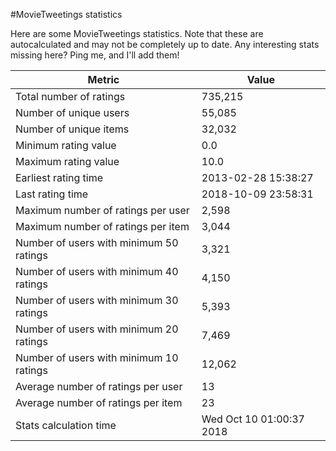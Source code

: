 #MovieTweetings statistics

Here are some MovieTweetings statistics. Note that these are autocalculated and may not be completely up to date. Any interesting stats missing here? Ping me, and I'll add them!

Metric | Value
--- | ---
Total number of ratings                 | 735,215
Number of unique users                  | 55,085
Number of unique items                  | 32,032
Minimum rating value                    | 0.0
Maximum rating value                    | 10.0
Earliest rating time                    | 2013-02-28 15:38:27
Last rating time                        | 2018-10-09 23:58:31
Maximum number of ratings per user      | 2,598
Maximum number of ratings per item      | 3,044
Number of users with minimum 50 ratings | 3,321
Number of users with minimum 40 ratings | 4,150
Number of users with minimum 30 ratings | 5,393
Number of users with minimum 20 ratings | 7,469
Number of users with minimum 10 ratings | 12,062
Average number of ratings per user      | 13
Average number of ratings per item      | 23
Stats calculation time                  | Wed Oct 10 01:00:37 2018

